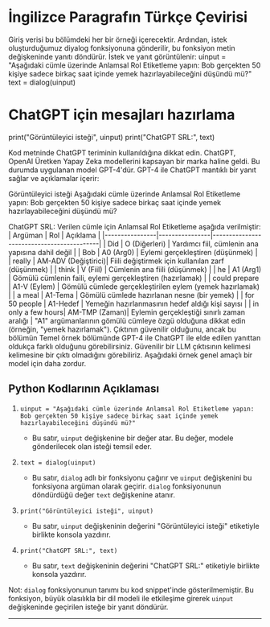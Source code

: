 # İngilizce Paragrafın Türkçe Çevirisi

Giriş verisi bu bölümdeki her bir örneği içerecektir. Ardından, istek oluşturduğumuz diyalog fonksiyonuna gönderilir, bu fonksiyon metin değişkeninde yanıtı döndürür. İstek ve yanıt görüntülenir: 
uinput = "Aşağıdaki cümle üzerinde Anlamsal Rol Etiketleme yapın: Bob gerçekten 50 kişiye sadece birkaç saat içinde yemek hazırlayabileceğini düşündü mü?"
text = dialog(uinput) 
# ChatGPT için mesajları hazırlama
print("Görüntüleyici isteği", uinput)
print("ChatGPT SRL:", text)

Kod metninde ChatGPT teriminin kullanıldığına dikkat edin. ChatGPT, OpenAI Üretken Yapay Zeka modellerini kapsayan bir marka haline geldi. Bu durumda uygulanan model GPT-4'dür. GPT-4 ile ChatGPT mantıklı bir yanıt sağlar ve açıklamalar içerir:

Görüntüleyici isteği
Aşağıdaki cümle üzerinde Anlamsal Rol Etiketleme yapın: Bob gerçekten 50 kişiye sadece birkaç saat içinde yemek hazırlayabileceğini düşündü mü?

ChatGPT SRL:
Verilen cümle için Anlamsal Rol Etiketleme aşağıda verilmiştir:
| Argüman       | Rol           | Açıklama                               |
|----------------|----------------|-------------------------------------------|
| Did            | O (Diğerleri)     | Yardımcı fiil, cümlenin ana yapısına dahil değil       |
| Bob            | A0 (Arg0)      | Eylemi gerçekleştiren (düşünmek)    |
| really         | AM-ADV (Değiştirici)| Fiili değiştirmek için kullanılan zarf (düşünmek)       |
| think          | V (Fiil)       | Cümlenin ana fiili (düşünmek)         |
| he             | A1 (Arg1)      | Gömülü cümlenin faili, eylemi gerçekleştiren 
                                    (hazırlamak)                      |
| could prepare  | A1-V (Eylem)  | Gömülü cümlede gerçekleştirilen eylem 
                                    (yemek hazırlamak)                 |
| a meal         | A1-Tema       | Gömülü cümlede hazırlanan nesne 
                                    (bir yemek)                         |
| for 50 people  | A1-Hedef        | Yemeğin hazırlanmasının hedef aldığı kişi sayısı 
                                    |
| in only a few hours| AM-TMP (Zaman)| Eylemin gerçekleştiği sınırlı zaman aralığı 
                                          |
"A1" argümanlarının gömülü cümleye özgü olduğuna dikkat edin (örneğin, "yemek hazırlamak"). Çıktının güvenilir olduğunu, ancak bu bölümün Temel örnek bölümünde GPT-4 ile ChatGPT ile elde edilen yanıttan oldukça farklı olduğunu görebilirsiniz. Güvenilir bir LLM çıktısının kelimesi kelimesine bir çıktı olmadığını görebiliriz. Aşağıdaki örnek genel amaçlı bir model için daha zordur.

## Python Kodlarının Açıklaması

1. `uinput = "Aşağıdaki cümle üzerinde Anlamsal Rol Etiketleme yapın: Bob gerçekten 50 kişiye sadece birkaç saat içinde yemek hazırlayabileceğini düşündü mü?"` 
   - Bu satır, `uinput` değişkenine bir değer atar. Bu değer, modele gönderilecek olan isteği temsil eder.

2. `text = dialog(uinput)`
   - Bu satır, `dialog` adlı bir fonksiyonu çağırır ve `uinput` değişkenini bu fonksiyona argüman olarak geçirir. `dialog` fonksiyonunun döndürdüğü değer `text` değişkenine atanır.

3. `print("Görüntüleyici isteği", uinput)`
   - Bu satır, `uinput` değişkeninin değerini "Görüntüleyici isteği" etiketiyle birlikte konsola yazdırır.

4. `print("ChatGPT SRL:", text)`
   - Bu satır, `text` değişkeninin değerini "ChatGPT SRL:" etiketiyle birlikte konsola yazdırır.

Not: `dialog` fonksiyonunun tanımı bu kod snippet'inde gösterilmemiştir. Bu fonksiyon, büyük olasılıkla bir dil modeli ile etkileşime girerek `uinput` değişkeninde geçirilen isteğe bir yanıt döndürür.

---

